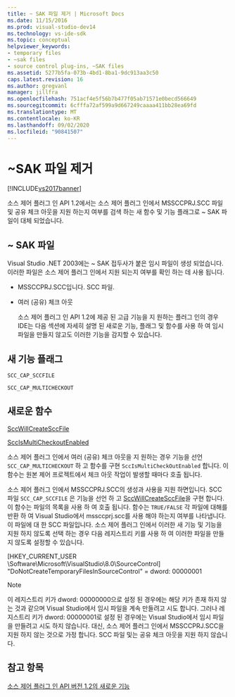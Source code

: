```yaml
---
title: ~ SAK 파일 제거 | Microsoft Docs
ms.date: 11/15/2016
ms.prod: visual-studio-dev14
ms.technology: vs-ide-sdk
ms.topic: conceptual
helpviewer_keywords:
- temporary files
- ~sak files
- source control plug-ins, ~SAK files
ms.assetid: 5277b5fa-073b-4bd1-8ba1-9dc913aa3c50
caps.latest.revision: 16
ms.author: gregvanl
manager: jillfra
ms.openlocfilehash: 751acf4e5f56b7b477f05ab71571e0becd566649
ms.sourcegitcommit: 6cfffa72af599a9d667249caaaa411bb28ea69fd
ms.translationtype: MT
ms.contentlocale: ko-KR
ms.lasthandoff: 09/02/2020
ms.locfileid: "90841507"
---
```

# <a name="elimination-of-sak-files"></a>~SAK 파일 제거
[!INCLUDE[vs2017banner](../../includes/vs2017banner.md)]

소스 제어 플러그 인 API 1.2에서는 소스 제어 플러그 인에서 MSSCCPRJ.SCC 파일 및 공유 체크 아웃을 지원 하는지 여부를 검색 하는 새 함수 및 기능 플래그로 ~ SAK 파일이 대체 되었습니다.  
  
## <a name="sak-files"></a>~ SAK 파일  
 Visual Studio .NET 2003에는 ~ SAK 접두사가 붙은 임시 파일이 생성 되었습니다. 이러한 파일은 소스 제어 플러그 인에서 지원 되는지 여부를 확인 하는 데 사용 됩니다.  
  
- MSSCCPRJ.SCC입니다. SCC 파일.  
  
- 여러 (공유) 체크 아웃  
  
  소스 제어 플러그 인 API 1.2에 제공 된 고급 기능을 지 원하는 플러그 인의 경우 IDE는 다음 섹션에 자세히 설명 된 새로운 기능, 플래그 및 함수를 사용 하 여 임시 파일을 만들지 않고도 이러한 기능을 감지할 수 있습니다.  
  
## <a name="new-capability-flags"></a>새 기능 플래그  
 `SCC_CAP_SCCFILE`  
  
 `SCC_CAP_MULTICHECKOUT`  
  
## <a name="new-functions"></a>새로운 함수  
 [SccWillCreateSccFile](../../extensibility/sccwillcreatesccfile-function.md)  
  
 [SccIsMultiCheckoutEnabled](../../extensibility/sccismulticheckoutenabled-function.md)  
  
 소스 제어 플러그 인에서 여러 (공유) 체크 아웃을 지 원하는 경우 기능을 선언 `SCC_CAP_MULTICHECKOUT` 하 고 함수를 구현 `SccIsMultiCheckOutEnabled` 합니다. 이 함수는 원본 제어 프로젝트에서 체크 아웃 작업이 발생할 때마다 호출 됩니다.  
  
 소스 제어 플러그 인에서 MSSCCPRJ.SCC의 생성과 사용을 지원 하면입니다. SCC 파일 `SCC_CAP_SCCFILE` 은 기능을 선언 하 고 [SccWillCreateSccFile](../../extensibility/sccwillcreatesccfile-function.md)을 구현 합니다. 이 함수는 파일의 목록을 사용 하 여 호출 됩니다. 함수는 `TRUE/FALSE` 각 파일에 대해를 반환 하 여 Visual Studio에서 mssccprj.scc를 사용 해야 하는지 여부를 나타냅니다. 이 파일에 대 한 SCC 파일입니다. 소스 제어 플러그 인에서 이러한 새 기능 및 기능을 지원 하지 않도록 선택 하는 경우 다음 레지스트리 키를 사용 하 여 이러한 파일을 만들지 않도록 설정할 수 있습니다.  
  
 [HKEY_CURRENT_USER \Software\Microsoft\VisualStudio\8.0\SourceControl] "DoNotCreateTemporaryFilesInSourceControl" = dword: 00000001  
  
> [!NOTE]
> 이 레지스트리 키가 dword: 00000000으로 설정 된 경우에는 해당 키가 존재 하지 않는 것과 같으며 Visual Studio에서 임시 파일을 계속 만들려고 시도 합니다. 그러나 레지스트리 키가 dword: 00000001로 설정 된 경우에는 Visual Studio에서 임시 파일을 만들려고 시도 하지 않습니다. 대신, 소스 제어 플러그 인에서 MSSCCPRJ.SCC을 지원 하지 않는 것으로 가정 합니다. SCC 파일 및는 공유 체크 아웃을 지원 하지 않습니다.  
  
## <a name="see-also"></a>참고 항목  
 [소스 제어 플러그 인 API 버전 1.2의 새로운 기능](../../extensibility/internals/what-s-new-in-the-source-control-plug-in-api-version-1-2.md)
